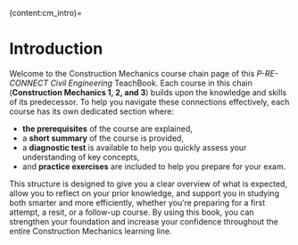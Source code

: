 (content:cm_intro)=

# Introduction

Welcome to the Construction Mechanics course chain page of this *P-RE-CONNECT Civil Engineering* TeachBook. Each course in this chain (**Construction Mechanics 1, 2, and 3**) builds upon the knowledge and skills of its predecessor. To help you navigate these connections effectively, each course has its own dedicated section where:

* **the prerequisites** of the course are explained,
* a **short summary** of the course is provided,
* a **diagnostic test** is available to help you quickly assess your understanding of key concepts,
* and **practice exercises** are included to help you prepare for your exam.

This structure is designed to give you a clear overview of what is expected, allow you to reflect on your prior knowledge, and support you in studying both smarter and more efficiently, whether you’re preparing for a first attempt, a resit, or a follow-up course. By using this book, you can strengthen your foundation and increase your confidence throughout the entire Construction Mechanics learning line.
